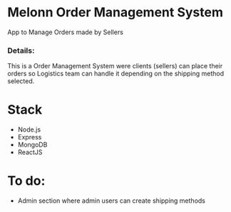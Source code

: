 # Melonn Order Management System

App to Manage Orders made by Sellers

### Details: 

This is a Order Management System were clients (sellers) can place their orders so Logistics team can handle it depending
on the shipping method selected.


# Stack

* Node.js 
* Express 
* MongoDB
* ReactJS

# To do:

* Admin section where admin users can create shipping methods
